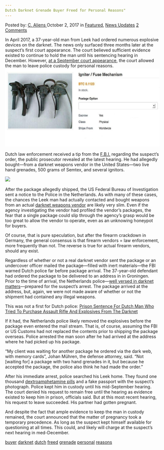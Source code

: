 ```yaml
---
Dutch Darknet Grenade Buyer Freed for Personal Reasons"
---
```

<article class="post-listing post-22881 post type-post status-publish format-standard has-post-thumbnail hentry 
 tag-buyer tag-darknet tag-dutch tag-freed tag-grenade tag-personal tag-reasons">
<div class="post-inner">
<span>Posted by: <a href="https://www.deepdotweb.com/author/caliens/" title="">C. Aliens </a></span>
<span>October 2, 2017</span>
<span>in <a href="https://www.deepdotweb.com/category/deepdot-news/" rel="category tag">Featured</a>, <a href="https://www.deepdotweb.com/category/news-updates/" rel="category tag">News Updates</a></span>
<span><a href="https://www.deepdotweb.com/2017/10/02/dutch-darknet-grenade-buyer-freed-personal-reasons/#comments">2 Comments</a></span>


<p>In April 2017, a 37-year-old man from Leek had ordered numerous explosive devices on the darknet. The news only surfaced three months later at the suspect’s first court appearance. The court believed sufficient evidence existed to continue to hold the man until his sentencing hearing in December. However, <a href="http://www.dvhn.nl/groningen/Echtgenote-hoogzwanger-rechtbank-stuurt-verdachte-naar-huis-22503981.html">at a September court appearance</a>, the court allowed the man to leave police custody for personal reasons.<img class="wp-image-22885 aligncenter" src="/imgs/2017/10/word-image.jpeg" width="577" height="255" /></p>
<p>Dutch law enforcement received a tip from the <a href="https://www.deepdotweb.com/tag/fbi/">F.B.I.</a> regarding the suspect&#8217;s order, the public prosecutor revealed at the latest hearing. He had allegedly bought—from a darknet weapons vendor in the United States—two live hand grenades, 500 grams of Semtex, and several ignitors.</p>
<p><img class="wp-image-22886" src="/imgs/2017/10/word-image-1.jpeg" srcset="/imgs/2017/10/word-image-1.jpeg 770w, /imgs/2017/10/word-image-1-300x169.jpeg 300w" sizes="(max-width: 770px) 100vw, 770px" /></p>
<p>After the package allegedly shipped, the US Federal Bureau of Investigation sent a notice to the Police in the Netherlands. As with many of these cases, the chances the Leek man had actually contacted and bought weapons from an actual <a href="https://www.deepdotweb.com/tag/weapons/">darknet weapons vendor</a> are likely very slim. Even if the agency investigating the vendor had profiled the vendor&#8217;s packages, the fear that a single package could slip through the agency&#8217;s grasp would be too great to allow the vendor to operate, even as an unknowing honeypot for buyers.</p>
<p>Of course, that is pure speculation, but after the firearm crackdown in Germany, the general consensus is that firearm vendors = law enforcement, more frequently than not. The reverse is true for actual firearm vendors, should any exist.</p>
<p>Regardless of whether or not a real darknet vendor sent the package or an undercover officer mailed the package—filled with inert materials—the FBI warned Dutch police far before package arrival. The 37-year-old defendant had ordered the package to be delivered to an address in in Groningen. Prior to the time of arrival, the Netherlands police—<a href="https://www.deepdotweb.com/2017/08/07/dutch-police-taken-12-dream-accounts-likely/">well versed in darknet matters</a>—prepared for the suspect&#8217;s arrest. The package arrived at the address, but, again, we were not made aware of whether or not the shipment had contained any illegal weapons.</p>
<p>This was not a first for Dutch police: <a href="https://www.deepdotweb.com/2017/05/10/prison-sentence-dutch-man-tried-purchase-assault-rifle-explosives-darknet/">Prison Sentence For Dutch Man Who Tried To Purchase Assault Rifle And Explosives From The Darknet</a></p>
<p>If it had, the Netherlands police likely removed the explosives before the package even entered the mail stream. That is, of course, assuming the FBI or US Customs had not replaced the contents prior to shipping the package overseas. Police arrested the man soon after he had arrived at the address where he had picked up his package.</p>
<p>“My client was waiting for another package he ordered via the dark web, with memory cards”, Johan Mühren, the defense attorney, said. “Not [waiting for] a package with two hand grenades in it, but because he accepted the package, the police also think he had made the order.&#8221;</p>
<p>After his immediate arrest, police searched his Leek home. They found one thousand <a href="https://www.deepdotweb.com/tag/amphetamine/">dextroamphetamine pills</a> and a fake passport with the suspect&#8217;s photograph. Police kept him in custody until his mid-September hearing. The court denied his request to remain free until the hearing as evidence existed to keep him in prison, officials said. But at this most recent hearing, his request to leave succeeded. His partner had gotten pregnant.</p>
<p>And despite the fact that ample evidence to keep the man in custody remained, the court announced that the matter of pregnancy took a temporary precedence. As long as the suspect kept himself available for questioning at all times. This could, and likely will charge at the suspect&#8217;s next hearing in med-December.</p>
</div>
<a href="https://www.deepdotweb.com/tag/buyer/" rel="tag">buyer</a> <a href="https://www.deepdotweb.com/tag/darknet/" rel="tag">darknet</a> <a href="https://www.deepdotweb.com/tag/dutch/" rel="tag">dutch</a> <a href="https://www.deepdotweb.com/tag/freed/" rel="tag">freed</a> <a href="https://www.deepdotweb.com/tag/grenade/" rel="tag">grenade</a> <a href="https://www.deepdotweb.com/tag/personal/" rel="tag">personal</a> <a href="https://www.deepdotweb.com/tag/reasons/" rel="tag">reasons</a></span> <span style="display:none" class="updated">2017-10-02<a href="https://www.deepdotweb.com/author/caliens/" title="Posts by C. Aliens" rel="author">C. Aliens</a></strong></div>

